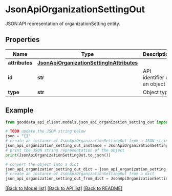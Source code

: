 # JsonApiOrganizationSettingOut

JSON:API representation of organizationSetting entity.

## Properties

Name | Type | Description | Notes
------------ | ------------- | ------------- | -------------
**attributes** | [**JsonApiOrganizationSettingInAttributes**](JsonApiOrganizationSettingInAttributes.md) |  | [optional] 
**id** | **str** | API identifier of an object | 
**type** | **str** | Object type | 

## Example

```python
from gooddata_api_client.models.json_api_organization_setting_out import JsonApiOrganizationSettingOut

# TODO update the JSON string below
json = "{}"
# create an instance of JsonApiOrganizationSettingOut from a JSON string
json_api_organization_setting_out_instance = JsonApiOrganizationSettingOut.from_json(json)
# print the JSON string representation of the object
print(JsonApiOrganizationSettingOut.to_json())

# convert the object into a dict
json_api_organization_setting_out_dict = json_api_organization_setting_out_instance.to_dict()
# create an instance of JsonApiOrganizationSettingOut from a dict
json_api_organization_setting_out_from_dict = JsonApiOrganizationSettingOut.from_dict(json_api_organization_setting_out_dict)
```
[[Back to Model list]](../README.md#documentation-for-models) [[Back to API list]](../README.md#documentation-for-api-endpoints) [[Back to README]](../README.md)


